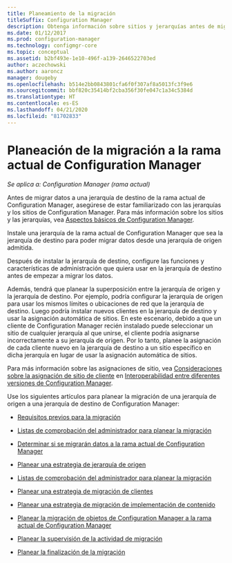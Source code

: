 ```yaml
---
title: Planeamiento de la migración
titleSuffix: Configuration Manager
description: Obtenga información sobre sitios y jerarquías antes de migrar datos a una jerarquía de destino de la rama actual de Configuration Manager.
ms.date: 01/12/2017
ms.prod: configuration-manager
ms.technology: configmgr-core
ms.topic: conceptual
ms.assetid: b2bf493e-1e10-496f-a139-2646522703ed
author: aczechowski
ms.author: aaroncz
manager: dougeby
ms.openlocfilehash: b514e2bb0843801cfa6f0f307af8a5013fc3f9e6
ms.sourcegitcommit: bbf820c35414bf2cba356f30fe047c1a34c5384d
ms.translationtype: HT
ms.contentlocale: es-ES
ms.lasthandoff: 04/21/2020
ms.locfileid: "81702833"
---
```

# <a name="plan-for-migration-to-configuration-manager-current-branch"></a>Planeación de la migración a la rama actual de Configuration Manager

*Se aplica a: Configuration Manager (rama actual)*

Antes de migrar datos a una jerarquía de destino de la rama actual de Configuration Manager, asegúrese de estar familiarizado con las jerarquías y los sitios de Configuration Manager. Para más información sobre los sitios y las jerarquías, vea [Aspectos básicos de Configuration Manager](../../core/understand/fundamentals.md).  

Instale una jerarquía de la rama actual de Configuration Manager que sea la jerarquía de destino para poder migrar datos desde una jerarquía de origen admitida.  

Después de instalar la jerarquía de destino, configure las funciones y características de administración que quiera usar en la jerarquía de destino antes de empezar a migrar los datos.  

Además, tendrá que planear la superposición entre la jerarquía de origen y la jerarquía de destino. Por ejemplo, podría configurar la jerarquía de origen para usar los mismos límites o ubicaciones de red que la jerarquía de destino. Luego podría instalar nuevos clientes en la jerarquía de destino y usar la asignación automática de sitios. En este escenario, debido a que un cliente de Configuration Manager recién instalado puede seleccionar un sitio de cualquier jerarquía al que unirse, el cliente podría asignarse incorrectamente a su jerarquía de origen. Por lo tanto, planee la asignación de cada cliente nuevo en la jerarquía de destino a un sitio específico en dicha jerarquía en lugar de usar la asignación automática de sitios.  

Para más información sobre las asignaciones de sitio, vea [Consideraciones sobre la asignación de sitio de cliente](../../core/plan-design/hierarchy/interoperability-between-different-versions.md#BKMK_SupConfigSiteAssignment) en [Interoperabilidad entre diferentes versiones de Configuration Manager](../../core/plan-design/hierarchy/interoperability-between-different-versions.md).  

Use los siguientes artículos para planear la migración de una jerarquía de origen a una jerarquía de destino de Configuration Manager:

-   [Requisitos previos para la migración](../../core/migration/prerequisites-for-migration.md)  

-   [Listas de comprobación del administrador para planear la migración](../../core/migration/administrator-checklists-for-migration-planning.md)  

-   [Determinar si se migrarán datos a la rama actual de Configuration Manager](../../core/migration/determine-whether-to-migrate-data.md)  

-   [Planear una estrategia de jerarquía de origen](../../core/migration/planning-a-source-hierarchy-strategy.md)  

-   [Listas de comprobación del administrador para planear la migración](../../core/migration/administrator-checklists-for-migration-planning.md)  

-   [Planear una estrategia de migración de clientes](../../core/migration/planning-a-client-migration-strategy.md)  

-   [Planear una estrategia de migración de implementación de contenido](../../core/migration/planning-a-content-deployment-migration-strategy.md)  

-   [Planear la migración de objetos de Configuration Manager a la rama actual de Configuration Manager](../../core/migration/planning-for-the-migration-of-objects.md)  

-   [Planear la supervisión de la actividad de migración](../../core/migration/planning-to-monitor-migration-activity.md)  

-   [Planear la finalización de la migración](../../core/migration/planning-to-complete-migration.md)  
